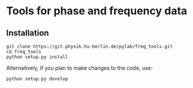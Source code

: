 # Tools for phase and frequency data

## Installation

```
git clone https://git.physik.hu-berlin.de/pylab/freq_tools.git
cd freq_tools
python setup.py install
```

Alternatively, if you plan to make changes to the code, use:

```
python setup.py develop
```

## 